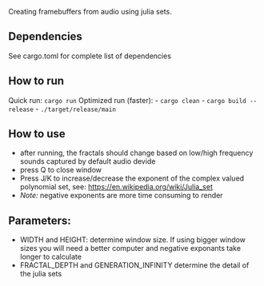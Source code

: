 Creating framebuffers from audio using julia sets. 

## Dependencies 
See cargo.toml for complete list of dependencies
## How to run
Quick run: `cargo run`
Optimized run (faster):
        - `cargo clean`
        - `cargo build --release`
        - `./target/release/main`
## How to use
- after running, the fractals should change based on low/high frequency sounds captured by default audio devide
- press Q to close window
- Press J/K to increase/decrease the exponent of the complex valued polynomial set, see: https://en.wikipedia.org/wiki/Julia_set
- *Note:* negative exponents are more time consuming to render
## Parameters:
- WIDTH and HEIGHT: determine window size. If using bigger window sizes you will need a better computer and negative exponants take longer to calculate
- FRACTAL_DEPTH and GENERATION_INFINITY determine the detail of the julia sets
    
